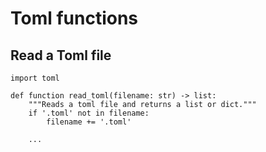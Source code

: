 # Toml functions

## Read a Toml file
```
import toml

def function read_toml(filename: str) -> list:
    """Reads a toml file and returns a list or dict."""
    if '.toml' not in filename:
        filename += '.toml'

    ...
```
